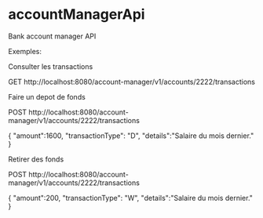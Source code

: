 # accountManagerApi
Bank account manager API

Exemples:

Consulter les transactions

GET  http://localhost:8080/account-manager/v1/accounts/2222/transactions


Faire un depot de fonds

POST  http://localhost:8080/account-manager/v1/accounts/2222/transactions

{
	"amount":1600,
	"transactionType": "D",
	"details":"Salaire du mois dernier."
}


Retirer des fonds

POST  http://localhost:8080/account-manager/v1/accounts/2222/transactions

{
	"amount":200,
	"transactionType": "W",
	"details":"Salaire du mois dernier."
}

